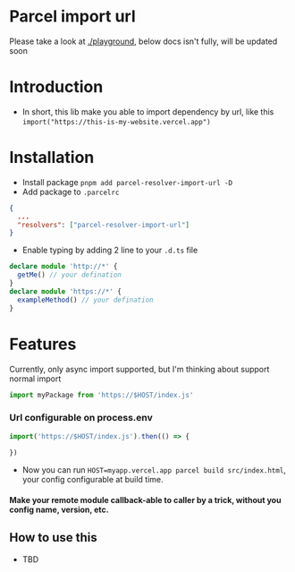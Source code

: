 # Parcel import url

Please take a look at [./playground](./playground), below docs isn't fully, will be updated soon

# Introduction
- In short, this lib make you able to import dependency by url, like this `import("https://this-is-my-website.vercel.app")`

# Installation
- Install package `pnpm add parcel-resolver-import-url -D`
- Add package to `.parcelrc`
```json
{
  ...
  "resolvers": ["parcel-resolver-import-url"]
}

```

- Enable typing by adding 2 line to your `.d.ts` file
```typescript
declare module 'http://*' {
  getMe() // your defination
}
declare module 'https://*' {
  exampleMethod() // your defination
}
```

# Features
Currently, only async import supported, but I'm thinking about support normal import
```typescript
import myPackage from 'https://$HOST/index.js'
```

### Url configurable on process.env
```typescript
import('https://$HOST/index.js').then(() => {
  
})
```
- Now you can run `HOST=myapp.vercel.app parcel build src/index.html`, your config configurable at build time.

#### Make your remote module callback-able to caller by a trick, without you config name, version, etc. 

## How to use this
- TBD

